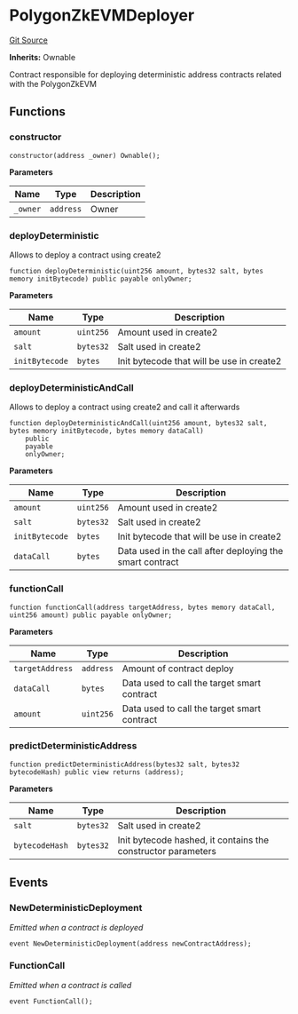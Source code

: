 # PolygonZkEVMDeployer
[Git Source](https://github.com/agglayer/agglayer-contracts/blob/a8bf2955890e7123a84542ced57636d763299651/contracts/deployment/PolygonZkEVMDeployer.sol)

**Inherits:**
Ownable

Contract responsible for deploying deterministic address contracts related with the PolygonZkEVM


## Functions
### constructor


```solidity
constructor(address _owner) Ownable();
```
**Parameters**

|Name|Type|Description|
|----|----|-----------|
|`_owner`|`address`|Owner|


### deployDeterministic

Allows to deploy a contract using create2


```solidity
function deployDeterministic(uint256 amount, bytes32 salt, bytes memory initBytecode) public payable onlyOwner;
```
**Parameters**

|Name|Type|Description|
|----|----|-----------|
|`amount`|`uint256`|Amount used in create2|
|`salt`|`bytes32`|Salt used in create2|
|`initBytecode`|`bytes`|Init bytecode that will be use in create2|


### deployDeterministicAndCall

Allows to deploy a contract using create2 and call it afterwards


```solidity
function deployDeterministicAndCall(uint256 amount, bytes32 salt, bytes memory initBytecode, bytes memory dataCall)
    public
    payable
    onlyOwner;
```
**Parameters**

|Name|Type|Description|
|----|----|-----------|
|`amount`|`uint256`|Amount used in create2|
|`salt`|`bytes32`|Salt used in create2|
|`initBytecode`|`bytes`|Init bytecode that will be use in create2|
|`dataCall`|`bytes`|Data used in the call after deploying the smart contract|


### functionCall


```solidity
function functionCall(address targetAddress, bytes memory dataCall, uint256 amount) public payable onlyOwner;
```
**Parameters**

|Name|Type|Description|
|----|----|-----------|
|`targetAddress`|`address`|Amount of contract deploy|
|`dataCall`|`bytes`|Data used to call the target smart contract|
|`amount`|`uint256`|Data used to call the target smart contract|


### predictDeterministicAddress


```solidity
function predictDeterministicAddress(bytes32 salt, bytes32 bytecodeHash) public view returns (address);
```
**Parameters**

|Name|Type|Description|
|----|----|-----------|
|`salt`|`bytes32`|Salt used in create2|
|`bytecodeHash`|`bytes32`|Init bytecode hashed, it contains the constructor parameters|


## Events
### NewDeterministicDeployment
*Emitted when a contract is deployed*


```solidity
event NewDeterministicDeployment(address newContractAddress);
```

### FunctionCall
*Emitted when a contract is called*


```solidity
event FunctionCall();
```

